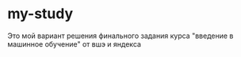 # my-study
Это мой вариант решения финального задания  курса "введение в машинное обучение" от вшэ и яндекса
